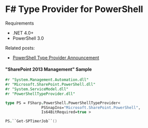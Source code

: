 F# Type Provider for PowerShell
======================

Requirements

- .NET 4.0+
- PowerShell 3.0

Related posts:

- [PowerShell Type Provider Announcement](http://sergeytihon.wordpress.com/2013/08/04/powershell-type-provider/)

#### "SharePoint 2013 Management" Sample ####

```fsharp
#r "System.Management.Automation.dll"
#r "Microsoft.SharePoint.PowerShell.dll"
#r "System.ServiceModel.dll"
#r "PowerShellTypeProvider.dll"

type PS = FSharp.PowerShell.PowerShellTypeProvider<
				PSSnapIns="Microsoft.SharePoint.PowerShell", 
				Is64BitRequired=true >

PS.``Get-SPTimerJob``()
```


